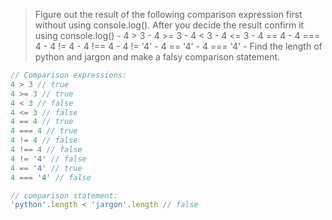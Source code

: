 >Figure out the result of the following comparison expression first without using console.log(). After you decide the result confirm it using console.log()
    - 4 > 3
    - 4 >= 3
    - 4 < 3
    - 4 <= 3
    - 4 == 4
    - 4 === 4
    - 4 != 4
    - 4 !== 4
    - 4 != '4'
    - 4 == '4'
    - 4 === '4'
    - Find the length of python and jargon and make a falsy comparison statement.

```js
// Comparison expressions:
4 > 3 // true
4 >= 3 // true
4 < 3 // false
4 <= 3 // false
4 == 4 // true
4 === 4 // true
4 != 4 // false
4 !== 4 // false
4 != '4' // false 
4 == '4' // true 
4 === '4' // false 

// comparison statement:
'python'.length < 'jargon'.length // false
```
